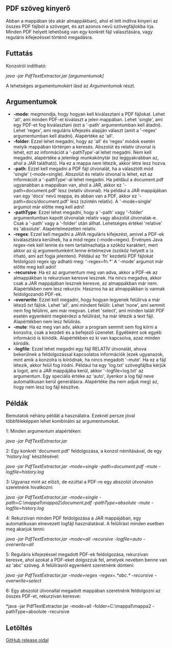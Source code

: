 ## PDF szöveg kinyerő

Abban a mappában (és akár almappákban), ahol el lett indítva kinyeri az összes PDF fájlból 
a szöveget, és azt azonos nevű szövegfájlokba írja. Minden PDF helyett lehetőség van egy konkrét fájl 
választására, vagy reguláris kifejezéssel történő megadásra.

## Futtatás

Konzolról indítható:

*java -jar PdfTextExtractor.jar [argumentumok]*

A lehetséges argumentumokért lásd az *Argumentumok* részt.

## Argumentumok

 - **-mode**: megmondja, hogy hogyan kell kiválasztani a PDF fájlokat. Lehet 'all', ami minden PDF-et kiválaszt a jelen mappában. 
	Lehet 'single', ami egy PDF-et fog kiválasztani (ezt a '-path' argumentumban kell átadni). Lehet 'regex', ami reguláris kifejezés alapján választ (amit a '-regex' argumentumban kell 
	átadni). Alapértéke az 'all'.
 - **-folder**: Ezzel lehet megadni, hogy az 'all' és 'regex' módok esetén melyik mappában történjen a keresés. Abszolút és relatív útvonal is lehet, ezt az információt a '-pathType'-al lehet 
	megadni. Nem kell megadni, alapértéke a jelenlegi munkakönytár (ez leggyakrabban az, ahol a JAR található). Ha ez a mappa nem létezik, akkor létre lesz hozva.</li>
 - **-path**: Ezzel kell megadni a PDF fájl útvonalát, ha a választótt mód 'single' (-mode=single). Abszolút és relatív útvonal is lehet, ezt az információt a '-pathType'-al lehet 
	megadni. Ha például a document.pdf ugyanabban a mappában van, ahol a JAR, akkor 
	ez '-path=document.pdf' lesz (relatív útvonal). Ha például a JAR mappájában van egy 'docs' nevű mappa, és abban van a PDF, akkor ez '-path=docs/document.pdf' lesz (szintén relatív). A '-mode=single' argumot már előtte meg kell adni!</li>
 - **-pathType**: Ezzel lehet megadni, hogy a '-path' vagy '-folder' argumentumban kapott útvonalak relatív vagy abszolút útvonalak-e. Csak a '-path' vagy a '-folder' után állhat. 
	Lehetséges értékei 'relative' és 'absolute'. Alapértelmezetten relatív.</li>
 - **-regex**: Ezzel kell megadni a JAVA reguláris kifejezést, amivel a PDF-ek kiválasztásra kerülnek, ha a mód regex (-mode=regex). Érvényes Java regex-nek kell lennie és nem tartalmazhatja a 
	szóköz karaktert, mert akkor az új argumentumként lenne értelmezve (szóköz helyett a *\\s* írható, ami azt fogja jelenteni). 
	Például az 'fn' kezdetű PDF fájlokat feldolgozó regex így adható meg: '-regex=fn.\*'  A '-mode' argumot már előtte meg kell adni!
 - **-recursive**: Ha ez az argumentum meg van adva, akkor a PDF-ek az almappákban is rekurzívan keresve lesznek. Ha nincs megadva, akkor csak a JAR mappájában lesznek 
	keresve, az almappákban már nem. Alapértékben nem lesz rekurzív. Hasznos ha az almappákban is vannak feldolgozandó PDF-ek.
 - **-overwrite**: Ezzel kell megadni, hogy hogyan legyenek felülírva a már létező *txt* fájlok. Lehet 'all', ami mindent felülír. Lehet 'none', ami semmit nem fog felülírni, ami már megvan. 
	Lehet 'select', ami minden talált PDF esetén egyenként megkérdezi a felülírást, ha már létezik a text fájl. Alapértékben nem lesz felülírás.
 - **-mute**: Ha ez meg van adv, akkor a program semmit sem fog kiírni a konzolra, csak a kezdeti és a befejező üzenetet. Egyébként sok egyéb információ is kiíródik. 
	Alapértékben ez ki van kapcsolva, azaz minden kiíródik.
 - **-logfile**: Ezzel lehet megadni egy fájl RELATÍV útvonalát, ahova bekerülnek a feldolgozással kapcsolatos információk (ezek ugyanazok, mint amik a konzolra is 
	kiíródnak, ha nincs megadott '-mute'. Ha ez a fájl létezik, akkor felül fog íródni. Például ha egy 'log.txt' szövegfájlba kérjük a logot, ami a JAR mappájába kerül, akkor 
	'-logfile=log.txt' az argumentum. Egy speciális értéke az 'auto', ilyenkor a log fájl neve automatikusan kerül generálásra. Alapértéke (ha nem adjuk meg) az, hogy nem lesz log fájl készítve.

## Példák

Bemutatok néhány példát a használatra. Ezeknél persze jóval többféleképpen lehet kombinálni 
az argumentumokat.

1: Minden argumentum alapértéken:

*java -jar PdfTextExtractor.jar*

2: Egy konkrét 'document.pdf' feldolgozása, a konzol némításával, de egy 'history.log' készítésével:

*java -jar PdfTextExtractor.jar -mode=single -path=document.pdf -mute -logfile=history.log*

3: Ugyanaz mint az előző, de ezúttal a PDF-re egy abszolút útvonalon szeretnénk hivatkozni:

*java -jar PdfTextExtractor.jar -mode=single -path=C:\mappa1\mappa2\document.pdf -pathType=absolute -mute -logfile=history.log*

4: Rekurzívan minden PDF feldolgozása a JAR mappájában, egy automatikusan elnevezett logfájl használatával. A felülírást 
minden esetben meg akarjuk tenni:

*java -jar PdfTextExtractor.jar -mode=all -recursive -logfile=auto -overwrite=all*

5: Reguláris kifejezéssel megadott PDF-ek feldolgozása, rekurzívan keresve, ahol azokat a PDF-eket dolgozzuk fel, amelyek nevében 
benne van az 'abc' szöveg. A felülírásról egyenként szeretnénk dönteni:

*java -jar PdfTextExtractor.jar -mode=regex -regex=.\*abc.\* -recursive -overwrite=select*

6: Egy abszolút útvonallal megadott mappában szeretnénk feldolgozni az összes PDF-et, rekurzívan keresve: 

*java -jar PdfTextExtractor.jar -mode=all -folder=C:\mappa1\mappa2 -pathType=absolute -recursive

## Letöltés

[GitHub release oldal](https://github.com/Gtomika/pdf-text-extractor/releases/download/0.3/PdfTextExtractor.jar)